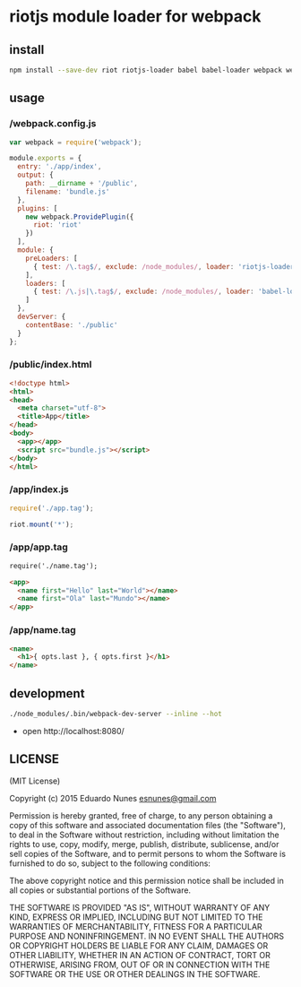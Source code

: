 # riotjs module loader for webpack

## install
```bash
npm install --save-dev riot riotjs-loader babel babel-loader webpack webpack-dev-server
```

## usage

### /webpack.config.js
```javascript
var webpack = require('webpack');

module.exports = {
  entry: './app/index',
  output: {
    path: __dirname + '/public',
    filename: 'bundle.js'
  },
  plugins: [
    new webpack.ProvidePlugin({
      riot: 'riot'
    })
  ],
  module: {
    preLoaders: [
      { test: /\.tag$/, exclude: /node_modules/, loader: 'riotjs-loader', query: { type: 'none' } }
    ],
    loaders: [
      { test: /\.js|\.tag$/, exclude: /node_modules/, loader: 'babel-loader' }
    ]
  },
  devServer: {
    contentBase: './public'
  }
};
```

### /public/index.html
```html
<!doctype html>
<html>
<head>
  <meta charset="utf-8">
  <title>App</title>
</head>
<body>
  <app></app>
  <script src="bundle.js"></script>
</body>
</html>
```

### /app/index.js
```javascript
require('./app.tag');

riot.mount('*');
```

### /app/app.tag
```html
require('./name.tag');

<app>
  <name first="Hello" last="World"></name>
  <name first="Ola" last="Mundo"></name>
</app>
```

### /app/name.tag
```html
<name>
  <h1>{ opts.last }, { opts.first }</h1>
</name>
```

## development

```bash
./node_modules/.bin/webpack-dev-server --inline --hot
```
- open http://localhost:8080/

## LICENSE

(MIT License)

Copyright (c) 2015 Eduardo Nunes <esnunes@gmail.com>

Permission is hereby granted, free of charge, to any person obtaining a copy
of this software and associated documentation files (the "Software"), to deal
in the Software without restriction, including without limitation the rights
to use, copy, modify, merge, publish, distribute, sublicense, and/or sell
copies of the Software, and to permit persons to whom the Software is
furnished to do so, subject to the following conditions:

The above copyright notice and this permission notice shall be included in
all copies or substantial portions of the Software.

THE SOFTWARE IS PROVIDED "AS IS", WITHOUT WARRANTY OF ANY KIND, EXPRESS OR
IMPLIED, INCLUDING BUT NOT LIMITED TO THE WARRANTIES OF MERCHANTABILITY,
FITNESS FOR A PARTICULAR PURPOSE AND NONINFRINGEMENT. IN NO EVENT SHALL THE
AUTHORS OR COPYRIGHT HOLDERS BE LIABLE FOR ANY CLAIM, DAMAGES OR OTHER
LIABILITY, WHETHER IN AN ACTION OF CONTRACT, TORT OR OTHERWISE, ARISING FROM,
OUT OF OR IN CONNECTION WITH THE SOFTWARE OR THE USE OR OTHER DEALINGS IN
THE SOFTWARE.
